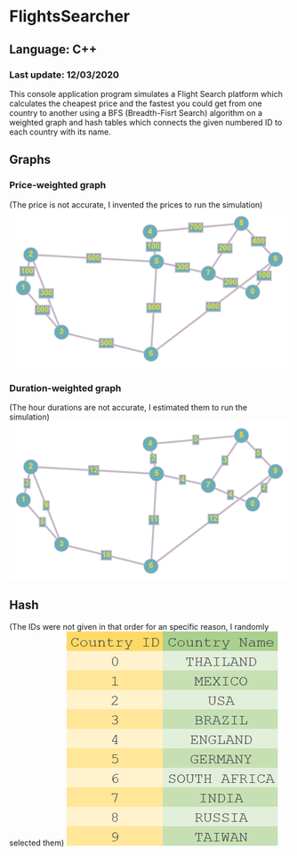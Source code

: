 # FlightsSearcher
## Language: C++
### Last update: 12/03/2020
This console application program simulates a Flight Search platform which calculates the cheapest price and the fastest you could get from 
one country to another using a BFS (Breadth-Fisrt Search) algorithm on a weighted graph and hash tables which connects the given 
numbered ID to each country with its name. 

## Graphs
### Price-weighted graph
(The price is not accurate, I invented the prices to run the simulation)
![alt tag](https://raw.githubusercontent.com/rodrigomugue/FlightsSearcher/main/graph.png)
### Duration-weighted graph
(The hour durations are not accurate, I estimated them to run the simulation)
![alt tag](https://raw.githubusercontent.com/rodrigomugue/FlightsSearcher/main/graph2.png)

## Hash
(The IDs were not given in that order for an specific reason, I randomly selected them)
![alt tag](https://raw.githubusercontent.com/rodrigomugue/FlightsSearcher/main/Hash.png)
